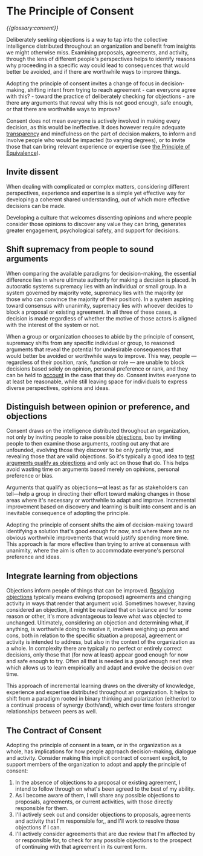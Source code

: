# The Principle of Consent


_{{glossary:consent}}_

Deliberately seeking objections is a way to tap into the collective intelligence distributed throughout an organization and benefit from insights we might otherwise miss. Examining proposals, agreements, and activity, through the lens of different people's perspectives helps to identify reasons why proceeding in a specific way could lead to consequences that would better be avoided, and if there are worthwhile ways to improve things.

Adopting the principle of consent invites a change of focus in decision-making, shifting intent from trying to reach agreement - can everyone agree with this? - toward the practice of deliberately checking for objections - are there any arguments that reveal why this is not good enough, safe enough, or that there are worthwhile ways to improve?

Consent does not mean everyone is actively involved in making every decision, as this would be ineffective. It does however require adequate [transparency](section:principle-transparency) and mindfulness on the part of decision makers, to inform and involve people who would be impacted (to varying degrees), or to invite those that can bring relevant experience or expertise (see [the Principle of Equivalence](section:principle-equivalence)).


## Invite dissent

When dealing with complicated or complex matters, considering different perspectives, experience and expertise is a simple yet effective way for developing a coherent shared understanding, out of which more effective decisions can be made.

Developing a culture that welcomes dissenting opinions and where people consider those opinions to discover any value they can bring, generates greater engagement, psychological safety, and support for decisions.


## Shift supremacy from people to sound arguments

When comparing the available paradigms for decision-making, the essential difference lies in where ultimate authority for making a decision is placed. In autocratic systems supremacy lies with an individual or small group. In a system governed by majority vote, supremacy lies with the majority (or those who can convince the majority of their position). In a system aspiring toward consensus with unanimity, supremacy lies with whoever decides to block a proposal or existing agreement. In all three of these cases, a decision is made regardless of whether the motive of those actors is aligned with the interest of the system or not.

When a group or organization chooses to abide by the principle of consent, supremacy shifts from any specific individual or group, to reasoned arguments that reveal the potential for undesirable consequences that would better be avoided or worthwhile ways to improve. This way, people — regardless of their position, rank, function or role — are unable to block decisions based solely on opinion, personal preference or rank, and they can be held to [account](section:principle-accountability) in the case that they do. Consent invites everyone to at least be reasonable, while still leaving space for individuals to express diverse perspectives, opinions and ideas.


## Distinguish between opinion or preference, and objections

Consent draws on the intelligence distributed throughout an organization, not only by inviting people to raise possible [objections](section:objection.html), bso by inviting people to then examine those arguments, rooting out any that are unfounded, evolving those they discover to be only partly true, and revealing those that are valid objections. So it's typically a good idea to [test arguments qualify as objections](section:test-arguments-quaas-objections.html) and only act on those that do. This helps avoid wasting time on arguments based merely on opinions, personal preference or bias.

Arguments that qualify as objections—at least as far as stakeholders can tell—help a group in directing their effort toward making changes in those areas where it's necessary or worthwhile to adapt and improve. Incremental improvement based on discovery and learning is built into consent and is an inevitable consequence of adopting the principle.

Adopting the principle of consent shifts the aim of decision-making toward identifying a solution that's good enough for now, and where there are no obvious worthwhile improvements that would justify spending more time. This approach is far more effective than trying to arrive at consensus with unanimity, where the aim is often to accommodate everyone's personal preference and ideas.


## Integrate learning from objections

Objections inform people of things that can be improved. [Resolving objections](section:resolve-objections) typically means evolving (proposed) agreements and changing activity in ways that render that argument void. Sometimes however, having considered an objection, it might be realized that on balance and for some reason or other, it's more advantageous to leave what was objected to unchanged. Ultimately, considering an objection and determining what, if anything, is worthwhile doing to resolve it, involves weighing up pros and cons, both in relation to the specific situation a proposal, agreement or activity is intended to address, but also in the context of the organization as a whole. In complexity there are typically no perfect or entirely correct decisions, only those that (for now at least) appear good enough for now and safe enough to try. Often all that is needed is a good enough next step which allows us to learn empirically and adapt and evolve the decision over time.

This approach of incremental learning draws on the diversity of knowledge, experience and expertise distributed throughout an organization. It helps to shift from a paradigm rooted in binary thinking and polarization (either/or) to a continual process of synergy (both/and), which over time fosters stronger relationships between peers as well.


## The Contract of Consent

Adopting the principle of consent in a team, or in the organization as a whole, has implications for how people approach decision-making, dialogue and activity. Consider making this implicit contract of consent explicit, to support members of the organization to adopt and apply the principle of consent:

1. In the absence of objections to a proposal or existing agreement, I intend to follow through on what's been agreed to the best of my ability.
2. As I become aware of them, I will share any possible objections to proposals,  agreements, or current activities, with those directly responsible for them.
3. I'll actively seek out and consider objections to proposals,  agreements and activity that I'm responsible for,, and I'll work to resolve those objections if I can.
4. I'll actively consider agreements that are due review that I'm affected by or responsible for, to check for any possible objections to the prospect of continuing with that agreement in its current form.
